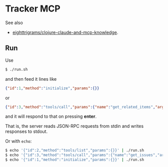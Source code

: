 # Tracker MCP

See also
- [eighttrigrams/clojure-claude-and-mcp-knowledge](https://github.com/eighttrigrams/clojure-claude-and-mcp-knowledge).

## Run

Use

```sh
$ ./run.sh
```

and then feed it lines like

```json
{"id":1,"method":"initialize","params":{}}
```

or

```json
{"id":3,"method":"tools/call","params":{"name":"get_related_items","arguments":{"selected-context-item-id":"10935", "q":"", "secondary-contexts-items-ids":["11041"]}}}
```

and it will respond to that on pressing **enter**. 

That is, the server reads JSON-RPC requests from stdin and writes responses to stdout.

Or with `echo`:

```sh
$ echo '{"id":2,"method":"tools/list","params":{}}' | ./run.sh
$ echo '{"id":3,"method":"tools/call","params":{"name":"get_issues","arguments":{"q":"Paris"}}}' | ./run.sh
$ echo '{"id":1,"method":"initialize","params":{}}' | ./run.sh
```
